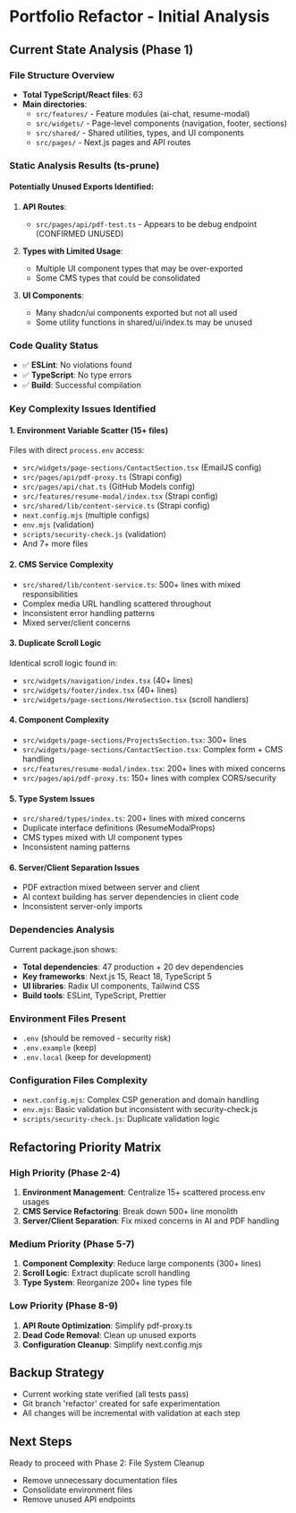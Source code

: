# Portfolio Refactor - Initial Analysis

## Current State Analysis (Phase 1)

### File Structure Overview

- **Total TypeScript/React files**: 63
- **Main directories**:
  - `src/features/` - Feature modules (ai-chat, resume-modal)
  - `src/widgets/` - Page-level components (navigation, footer, sections)
  - `src/shared/` - Shared utilities, types, and UI components
  - `src/pages/` - Next.js pages and API routes

### Static Analysis Results (ts-prune)

#### Potentially Unused Exports Identified:

1. **API Routes**:
   - `src/pages/api/pdf-test.ts` - Appears to be debug endpoint (CONFIRMED UNUSED)

2. **Types with Limited Usage**:
   - Multiple UI component types that may be over-exported
   - Some CMS types that could be consolidated

3. **UI Components**:
   - Many shadcn/ui components exported but not all used
   - Some utility functions in shared/ui/index.ts may be unused

### Code Quality Status

- ✅ **ESLint**: No violations found
- ✅ **TypeScript**: No type errors
- ✅ **Build**: Successful compilation

### Key Complexity Issues Identified

#### 1. Environment Variable Scatter (15+ files)

Files with direct `process.env` access:

- `src/widgets/page-sections/ContactSection.tsx` (EmailJS config)
- `src/pages/api/pdf-proxy.ts` (Strapi config)
- `src/pages/api/chat.ts` (GitHub Models config)
- `src/features/resume-modal/index.tsx` (Strapi config)
- `src/shared/lib/content-service.ts` (Strapi config)
- `next.config.mjs` (multiple configs)
- `env.mjs` (validation)
- `scripts/security-check.js` (validation)
- And 7+ more files

#### 2. CMS Service Complexity

- `src/shared/lib/content-service.ts`: 500+ lines with mixed responsibilities
- Complex media URL handling scattered throughout
- Inconsistent error handling patterns
- Mixed server/client concerns

#### 3. Duplicate Scroll Logic

Identical scroll logic found in:

- `src/widgets/navigation/index.tsx` (40+ lines)
- `src/widgets/footer/index.tsx` (40+ lines)
- `src/widgets/page-sections/HeroSection.tsx` (scroll handlers)

#### 4. Component Complexity

- `src/widgets/page-sections/ProjectsSection.tsx`: 300+ lines
- `src/widgets/page-sections/ContactSection.tsx`: Complex form + CMS handling
- `src/features/resume-modal/index.tsx`: 200+ lines with mixed concerns
- `src/pages/api/pdf-proxy.ts`: 150+ lines with complex CORS/security

#### 5. Type System Issues

- `src/shared/types/index.ts`: 200+ lines with mixed concerns
- Duplicate interface definitions (ResumeModalProps)
- CMS types mixed with UI component types
- Inconsistent naming patterns

#### 6. Server/Client Separation Issues

- PDF extraction mixed between server and client
- AI context building has server dependencies in client code
- Inconsistent server-only imports

### Dependencies Analysis

Current package.json shows:

- **Total dependencies**: 47 production + 20 dev dependencies
- **Key frameworks**: Next.js 15, React 18, TypeScript 5
- **UI libraries**: Radix UI components, Tailwind CSS
- **Build tools**: ESLint, TypeScript, Prettier

### Environment Files Present

- `.env` (should be removed - security risk)
- `.env.example` (keep)
- `.env.local` (keep for development)

### Configuration Files Complexity

- `next.config.mjs`: Complex CSP generation and domain handling
- `env.mjs`: Basic validation but inconsistent with security-check.js
- `scripts/security-check.js`: Duplicate validation logic

## Refactoring Priority Matrix

### High Priority (Phase 2-4)

1. **Environment Management**: Centralize 15+ scattered process.env usages
2. **CMS Service Refactoring**: Break down 500+ line monolith
3. **Server/Client Separation**: Fix mixed concerns in AI and PDF handling

### Medium Priority (Phase 5-7)

1. **Component Complexity**: Reduce large components (300+ lines)
2. **Scroll Logic**: Extract duplicate scroll handling
3. **Type System**: Reorganize 200+ line types file

### Low Priority (Phase 8-9)

1. **API Route Optimization**: Simplify pdf-proxy.ts
2. **Dead Code Removal**: Clean up unused exports
3. **Configuration Cleanup**: Simplify next.config.mjs

## Backup Strategy

- Current working state verified (all tests pass)
- Git branch 'refactor' created for safe experimentation
- All changes will be incremental with validation at each step

## Next Steps

Ready to proceed with Phase 2: File System Cleanup

- Remove unnecessary documentation files
- Consolidate environment files
- Remove unused API endpoints
